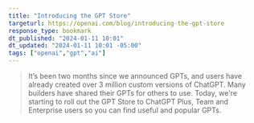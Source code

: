```yaml
---
title: "Introducing the GPT Store"
targeturl: https://openai.com/blog/introducing-the-gpt-store
response_type: bookmark
dt_published: "2024-01-11 10:01"
dt_updated: "2024-01-11 10:01 -05:00"
tags: ["openai","gpt","ai"]
---
```


> It’s been two months since we announced GPTs, and users have already created over 3 million custom versions of ChatGPT. Many builders have shared their GPTs for others to use. Today, we're starting to roll out the GPT Store to ChatGPT Plus, Team and Enterprise users so you can find useful and popular GPTs.
